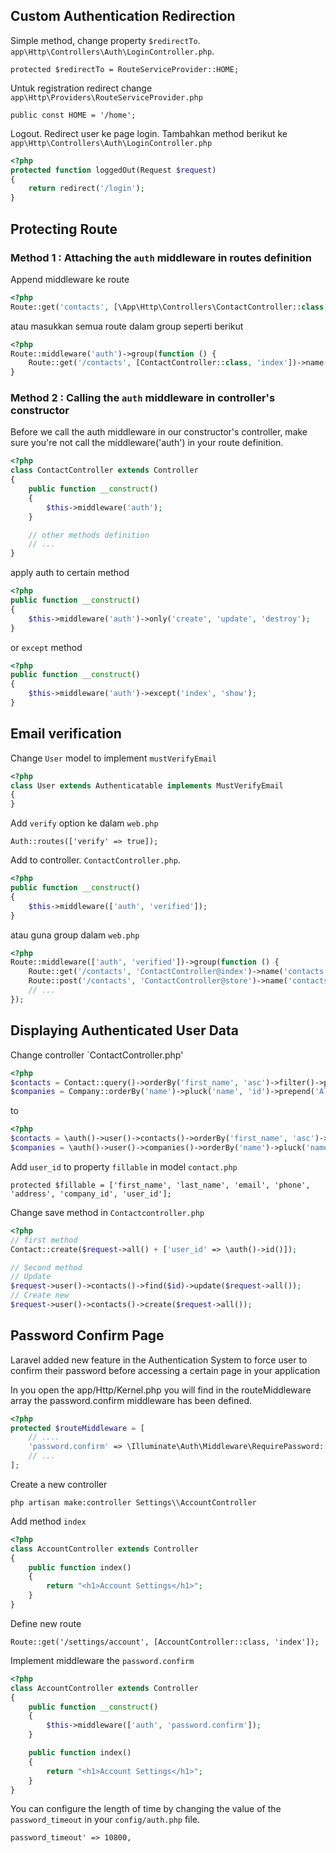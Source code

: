 
## Custom Authentication Redirection

Simple method, change property `$redirectTo`. `app\Http\Controllers\Auth\LoginController.php`.

    protected $redirectTo = RouteServiceProvider::HOME;

Untuk registration redirect change `app\Http\Providers\RouteServiceProvider.php`

    public const HOME = '/home';

Logout. Redirect user ke page login. Tambahkan method berikut ke `app\Http\Controllers\Auth\LoginController.php`

```php 
<?php 
protected function loggedOut(Request $request)
{
    return redirect('/login');
}
```

## Protecting Route

###  Method 1 : Attaching the `auth` middleware in routes definition

Append middleware ke route 

```php
<?php 
Route::get('contacts', [\App\Http\Controllers\ContactController::class, 'index'])->name('contacts.index')->middleware('auth');
```

atau masukkan semua route dalam group seperti berikut

```php
<?php 
Route::middleware('auth')->group(function () {
    Route::get('/contacts', [ContactController::class, 'index'])->name('contacts.index');
}
```

### Method 2 : Calling the `auth` middleware in controller's constructor

Before we call the auth middleware in our constructor's controller, make sure you're not call the middleware('auth') in your route definition.

```php
<?php 
class ContactController extends Controller
{
    public function __construct()
    {
        $this->middleware('auth');
    }

    // other methods definition
    // ...
}
```

apply auth to certain method

```php
<?php 
public function __construct()
{
    $this->middleware('auth')->only('create', 'update', 'destroy');
}
```

or `except` method

```php
<?php 
public function __construct()
{
    $this->middleware('auth')->except('index', 'show');
}
```

## Email verification

Change `User` model to implement `mustVerifyEmail`

```php
<?php 
class User extends Authenticatable implements MustVerifyEmail
{
}
```

Add `verify` option ke dalam `web.php` 

    Auth::routes(['verify' => true]);

Add to controller. `ContactController.php`.

```php
<?php 
public function __construct()
{
    $this->middleware(['auth', 'verified']);
}
```

atau guna group dalam `web.php`

```php
<?php 
Route::middleware(['auth', 'verified'])->group(function () {
    Route::get('/contacts', 'ContactController@index')->name('contacts.index');
    Route::post('/contacts', 'ContactController@store')->name('contacts.store');
    // ...
});
```

## Displaying Authenticated User Data

Change controller `ContactController.php'

```php
<?php 
$contacts = Contact::query()->orderBy('first_name', 'asc')->filter()->paginate(8); 
$companies = Company::orderBy('name')->pluck('name', 'id')->prepend('All Companies', '');   
```

to

```php
<?php 
$contacts = \auth()->user()->contacts()->orderBy('first_name', 'asc')->filter()->paginate(8);
$companies = \auth()->user()->companies()->orderBy('name')->pluck('name', 'id')->prepend('All Companies', '');
```

Add `user_id` to property `fillable` in model `contact.php`
    
    protected $fillable = ['first_name', 'last_name', 'email', 'phone', 'address', 'company_id', 'user_id'];

Change save method in `Contactcontroller.php`

```php
<?php 
// first method
Contact::create($request->all() + ['user_id' => \auth()->id()]);

// Second method
// Update 
$request->user()->contacts()->find($id)->update($request->all());
// Create new
$request->user()->contacts()->create($request->all());
```

## Password Confirm Page 

Laravel added new feature in the Authentication System to force user to confirm their password before accessing a certain page in your application

In you open the app/Http/Kernel.php you will find in the routeMiddleware array the password.confirm middleware has been defined.

```php
<?php 
protected $routeMiddleware = [
    // ....
    'password.confirm' => \Illuminate\Auth\Middleware\RequirePassword::class,
    // ...
];
```

Create a new controller

    php artisan make:controller Settings\\AccountController

Add method `index`

```php
<?php 
class AccountController extends Controller
{
    public function index()
    {
        return "<h1>Account Settings</h1>";
    }
}
```

Define new route

    Route::get('/settings/account', [AccountController::class, 'index']);

Implement middleware the `password.confirm`

```php
<?php 
class AccountController extends Controller
{
    public function __construct()
    {
        $this->middleware(['auth', 'password.confirm']);
    }

    public function index()
    {
        return "<h1>Account Settings</h1>";
    }
}
```

You can configure the length of time by changing the value of the `password_timeout` in your `config/auth.php` file.

    password_timeout' => 10800,